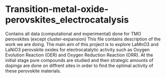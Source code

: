 # Transition-metal-oxide-perovskites_electrocatalysis
Contains all data (computational and experimental) done for TMO perovskites (except cluster-expansion)
This file contains description of the work we are doing.
The main aim of this project is to explore LaMnO3 and LaNiO3 perovskite oxides for electrocatalytic activity such as Oxygen Evolution Reaction (OER) and Oxygen Reduction Reaction (ORR). 
At the initial stage pure compounds are studied and then strategic amounts of dopings are done on diffrent sites in order to find the optimal activity of these perovskite materials.
